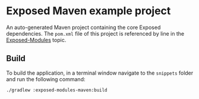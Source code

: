 # Exposed Maven example project

An auto-generated Maven project containing the core Exposed dependencies.
The `pom.xml` file of this project is referenced by line in the
[Exposed-Modules](../../topics/Exposed-Modules.md) topic.

## Build

To build the application, in a terminal window navigate to the `snippets` folder and run the following command:

```shell
./gradlew :exposed-modules-maven:build
```
